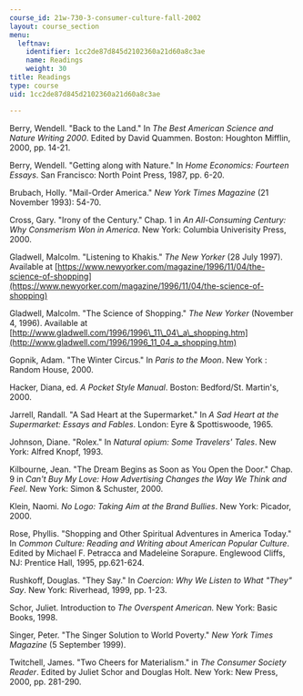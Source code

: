 ```yaml
---
course_id: 21w-730-3-consumer-culture-fall-2002
layout: course_section
menu:
  leftnav:
    identifier: 1cc2de87d845d2102360a21d60a8c3ae
    name: Readings
    weight: 30
title: Readings
type: course
uid: 1cc2de87d845d2102360a21d60a8c3ae

---
```


Berry, Wendell. "Back to the Land." In _The Best American Science and Nature Writing 2000_. Edited by David Quammen. Boston: Houghton Mifflin, 2000, pp. 14-21.

Berry, Wendell. "Getting along with Nature." In _Home Economics: Fourteen Essays_. San Francisco: North Point Press, 1987, pp. 6-20.

Brubach, Holly. "Mail-Order America." _New York Times Magazine_ (21 November 1993): 54-70.

Cross, Gary. "Irony of the Century." Chap. 1 in _An All-Consuming Century: Why Consmerism Won in America_. New York: Columbia Univerisity Press, 2000.

Gladwell, Malcolm. "Listening to Khakis." _The New Yorker_ (28 July 1997). Available at [https://www.newyorker.com/magazine/1996/11/04/the-science-of-shopping](https://www.newyorker.com/magazine/1996/11/04/the-science-of-shopping)

Gladwell, Malcolm. "The Science of Shopping." _The New Yorker_ (November 4, 1996). Available at [http://www.gladwell.com/1996/1996\_11\_04\_a\_shopping.htm](http://www.gladwell.com/1996/1996_11_04_a_shopping.htm)

Gopnik, Adam. "The Winter Circus." In _Paris to the Moon_. New York : Random House, 2000.

Hacker, Diana, ed. _A Pocket Style Manual_. Boston: Bedford/St. Martin's, 2000.

Jarrell, Randall. "A Sad Heart at the Supermarket." In _A Sad Heart at the Supermarket: Essays and Fables_. London: Eyre & Spottiswoode, 1965.

Johnson, Diane. "Rolex." In _Natural opium: Some Travelers' Tales_. New York: Alfred Knopf, 1993.

Kilbourne, Jean. "The Dream Begins as Soon as You Open the Door." Chap. 9 in _Can't Buy My Love: How Advertising Changes the Way We Think and Feel_. New York: Simon & Schuster, 2000.

Klein, Naomi. _No Logo: Taking Aim at the Brand Bullies_. New York: Picador, 2000.

Rose, Phyllis. "Shopping and Other Spiritual Adventures in America Today." In _Common Culture: Reading and Writing about American Popular Culture_. Edited by Michael F. Petracca and Madeleine Sorapure. Englewood Cliffs, NJ: Prentice Hall, 1995, pp.621-624.

Rushkoff, Douglas. "They Say." In _Coercion: Why We Listen to What "They" Say_. New York: Riverhead, 1999, pp. 1-23.

Schor, Juliet. Introduction to _The Overspent American._ New York: Basic Books, 1998.

Singer, Peter. "The Singer Solution to World Poverty." _New York Times Magazine_ (5 September 1999).

Twitchell, James. "Two Cheers for Materialism." in _The Consumer Society Reader_. Edited by Juliet Schor and Douglas Holt. New York: New Press, 2000, pp. 281-290.